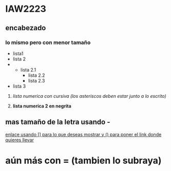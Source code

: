 # IAW2223

## encabezado
### lo mismo pero con menor tamaño

-  lista1
- lista 2 
- - lista 2.1
    - lista 2.2
    + lista 2.3
- lista 3


1. *lista numerica con cursiva (los asteriscos deben estar  junto a lo escrito)* 



 2.  **lista numerica 2 en negrita** 

mas tamaño de la letra usando -
----

[enlace usando [] para lo que deseas mostrar y () para poner el link donde quieres llevar](http://www.limni.net)


 
aún más con =  (tambien lo subraya)
===

